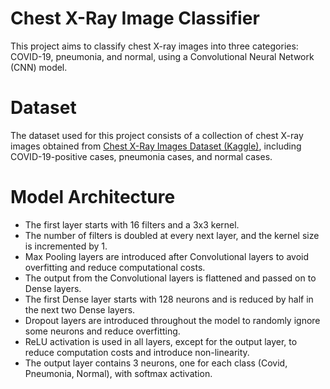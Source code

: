 # Chest X-Ray Image Classifier
This project aims to classify chest X-ray images into three categories: COVID-19, pneumonia, and normal, using a Convolutional Neural Network (CNN) model.

# Dataset
The dataset used for this project consists of a collection of chest X-ray images obtained from [Chest X-Ray Images Dataset (Kaggle)](https://www.kaggle.com/datasets/pranavraikokte/covid19-image-dataset), including COVID-19-positive cases, pneumonia cases, and normal cases.

# Model Architecture
* The first layer starts with 16 filters and a 3x3 kernel.
* The number of filters is doubled at every next layer, and the kernel size is incremented by 1.
* Max Pooling layers are introduced after Convolutional layers to avoid overfitting and reduce computational costs.
* The output from the Convolutional layers is flattened and passed on to Dense layers.
* The first Dense layer starts with 128 neurons and is reduced by half in the next two Dense layers.
* Dropout layers are introduced throughout the model to randomly ignore some neurons and reduce overfitting.
* ReLU activation is used in all layers, except for the output layer, to reduce computation costs and introduce non-linearity.
* The output layer contains 3 neurons, one for each class (Covid, Pneumonia, Normal), with softmax activation.

